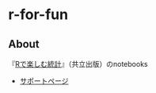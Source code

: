 # r-for-fun
## About
『[Rで楽しむ統計](http://www.kyoritsu-pub.co.jp/bookdetail/9784320112414)』（共立出版）のnotebooks

* [サポートページ](https://github.com/okumuralab/RforFun)
